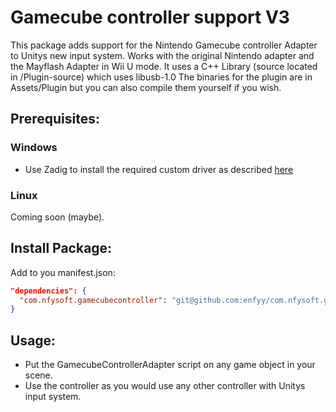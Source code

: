 # Gamecube controller support V3
This package adds support for the Nintendo Gamecube controller Adapter to Unitys new input system.
Works with the original Nintendo adapter and the Mayflash Adapter in Wii U mode.
It uses a C++ Library (source located in /Plugin-source) which uses libusb-1.0 
The binaries for the plugin are in Assets/Plugin but you can also compile them yourself if you wish.

## Prerequisites:
### Windows
- Use Zadig to install the required custom driver as described [here](https://dolphin-emu.org/docs/guides/how-use-official-gc-controller-adapter-wii-u/#Windows)

### Linux
Coming soon (maybe).

## Install Package: 
Add to you manifest.json:
```json
"dependencies": {
  "com.nfysoft.gamecubecontroller": "git@github.com:enfyy/com.nfysoft.gamecubecontroller.git"  
}
```


## Usage:
- Put the GamecubeControllerAdapter script on any game object in your scene.
- Use the controller as you would use any other controller with Unitys input system.
